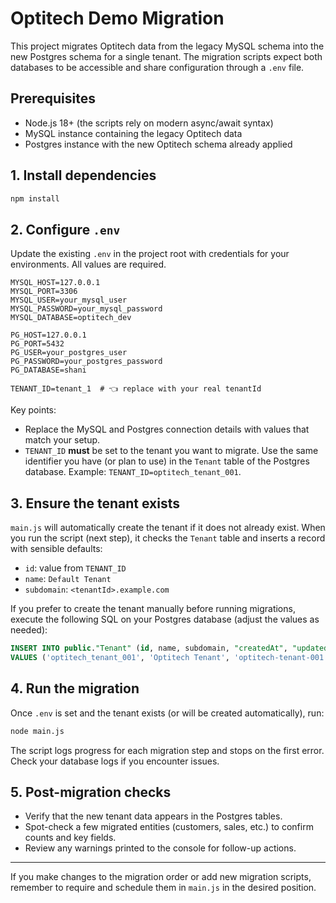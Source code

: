 # Optitech Demo Migration

This project migrates Optitech data from the legacy MySQL schema into the new Postgres schema for a single tenant. The migration scripts expect both databases to be accessible and share configuration through a `.env` file.

## Prerequisites
- Node.js 18+ (the scripts rely on modern async/await syntax)
- MySQL instance containing the legacy Optitech data
- Postgres instance with the new Optitech schema already applied

## 1. Install dependencies
```bash
npm install
```

## 2. Configure `.env`
Update the existing `.env` in the project root with credentials for your environments. All values are required.

```env
MYSQL_HOST=127.0.0.1
MYSQL_PORT=3306
MYSQL_USER=your_mysql_user
MYSQL_PASSWORD=your_mysql_password
MYSQL_DATABASE=optitech_dev

PG_HOST=127.0.0.1
PG_PORT=5432
PG_USER=your_postgres_user
PG_PASSWORD=your_postgres_password
PG_DATABASE=shani

TENANT_ID=tenant_1  # 👈 replace with your real tenantId
```

Key points:
- Replace the MySQL and Postgres connection details with values that match your setup.
- `TENANT_ID` **must** be set to the tenant you want to migrate. Use the same identifier you have (or plan to use) in the `Tenant` table of the Postgres database. Example: `TENANT_ID=optitech_tenant_001`.

## 3. Ensure the tenant exists
`main.js` will automatically create the tenant if it does not already exist. When you run the script (next step), it checks the `Tenant` table and inserts a record with sensible defaults:
- `id`: value from `TENANT_ID`
- `name`: `Default Tenant`
- `subdomain`: `<tenantId>.example.com`

If you prefer to create the tenant manually before running migrations, execute the following SQL on your Postgres database (adjust the values as needed):

```sql
INSERT INTO public."Tenant" (id, name, subdomain, "createdAt", "updatedAt")
VALUES ('optitech_tenant_001', 'Optitech Tenant', 'optitech-tenant-001.example.com', NOW(), NOW());
```

## 4. Run the migration
Once `.env` is set and the tenant exists (or will be created automatically), run:

```bash
node main.js
```

The script logs progress for each migration step and stops on the first error. Check your database logs if you encounter issues.

## 5. Post-migration checks
- Verify that the new tenant data appears in the Postgres tables.
- Spot-check a few migrated entities (customers, sales, etc.) to confirm counts and key fields.
- Review any warnings printed to the console for follow-up actions.

---
If you make changes to the migration order or add new migration scripts, remember to require and schedule them in `main.js` in the desired position.
